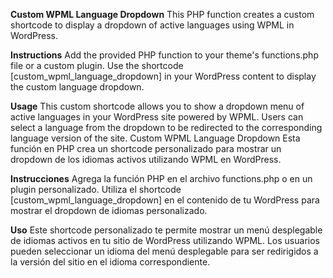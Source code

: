 **Custom WPML Language Dropdown**
This PHP function creates a custom shortcode to display a dropdown of active languages using WPML in WordPress.

**Instructions**
Add the provided PHP function to your theme's functions.php file or a custom plugin.
Use the shortcode [custom_wpml_language_dropdown] in your WordPress content to display the custom language dropdown.

**Usage**
This custom shortcode allows you to show a dropdown menu of active languages in your WordPress site powered by WPML.
Users can select a language from the dropdown to be redirected to the corresponding language version of the site.
Custom WPML Language Dropdown
Esta función en PHP crea un shortcode personalizado para mostrar un dropdown de los idiomas activos utilizando WPML en WordPress.

**Instrucciones**
Agrega la función PHP en el archivo functions.php o en un plugin personalizado.
Utiliza el shortcode [custom_wpml_language_dropdown] en el contenido de tu WordPress para mostrar el dropdown de idiomas personalizado.

**Uso**
Este shortcode personalizado te permite mostrar un menú desplegable de idiomas activos en tu sitio de WordPress utilizando WPML.
Los usuarios pueden seleccionar un idioma del menú desplegable para ser redirigidos a la versión del sitio en el idioma correspondiente.
